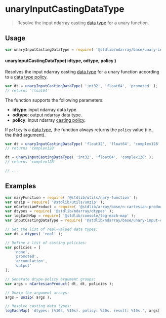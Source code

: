 <!--

@license Apache-2.0

Copyright (c) 2025 The Stdlib Authors.

Licensed under the Apache License, Version 2.0 (the "License");
you may not use this file except in compliance with the License.
You may obtain a copy of the License at

   http://www.apache.org/licenses/LICENSE-2.0

Unless required by applicable law or agreed to in writing, software
distributed under the License is distributed on an "AS IS" BASIS,
WITHOUT WARRANTIES OR CONDITIONS OF ANY KIND, either express or implied.
See the License for the specific language governing permissions and
limitations under the License.

-->

# unaryInputCastingDataType

> Resolve the input ndarray casting [data type][@stdlib/ndarray/dtypes] for a unary function.

<!-- Section to include introductory text. Make sure to keep an empty line after the intro `section` element and another before the `/section` close. -->

<section class="intro">

</section>

<!-- /.intro -->

<!-- Package usage documentation. -->

<section class="usage">

## Usage

```javascript
var unaryInputCastingDataType = require( '@stdlib/ndarray/base/unary-input-casting-dtype' );
```

#### unaryInputCastingDataType( idtype, odtype, policy )

Resolves the input ndarray casting [data type][@stdlib/ndarray/dtypes] for a unary function according to a [data type policy][@stdlib/ndarray/input-casting-policies].

```javascript
var dt = unaryInputCastingDataType( 'int32', 'float64', 'promoted' );
// returns 'float64'
```

The function supports the following parameters:

-   **idtype**: input ndarray data type.
-   **odtype**: output ndarray data type.
-   **policy**: input ndarray [casting policy][@stdlib/ndarray/input-casting-policies].

If `policy` is a [data type][@stdlib/ndarray/dtypes], the function always returns the `policy` value (i.e., the third argument).

```javascript
var dt = unaryInputCastingDataType( 'float32', 'float64', 'complex128' );
// returns 'complex128'

dt = unaryInputCastingDataType( 'int32', 'float64', 'complex128' );
// returns 'complex128'

// ...
```

</section>

<!-- /.usage -->

<!-- Package usage notes. Make sure to keep an empty line after the `section` element and another before the `/section` close. -->

<section class="notes">

</section>

<!-- /.notes -->

<!-- Package usage examples. -->

<section class="examples">

## Examples

<!-- eslint no-undef: "error" -->

```javascript
var naryFunction = require( '@stdlib/utils/nary-function' );
var unzip = require( '@stdlib/utils/unzip' );
var nCartesianProduct = require( '@stdlib/array/base/n-cartesian-product' );
var dtypes = require( '@stdlib/ndarray/dtypes' );
var logEachMap = require( '@stdlib/console/log-each-map' );
var inputCastingDataType = require( '@stdlib/ndarray/base/unary-input-casting-dtype' );

// Get the list of real-valued data types:
var dt = dtypes( 'real' );

// Define a list of casting policies:
var policies = [
    'none',
    'promoted',
    'accumulation',
    'output'
];

// Generate dtype-policy argument groups:
var args = nCartesianProduct( dt, dt, policies );

// Unzip the argument arrays:
args = unzip( args );

// Resolve casting data types:
logEachMap( 'dtypes: (%10s, %10s). policy: %20s. result: %10s.', args[ 0 ], args[ 1 ], args[ 2 ], naryFunction( inputCastingDataType, 3 ) );
```

</section>

<!-- /.examples -->

<!-- Section to include cited references. If references are included, add a horizontal rule *before* the section. Make sure to keep an empty line after the `section` element and another before the `/section` close. -->

<section class="references">

</section>

<!-- /.references -->

<!-- Section for related `stdlib` packages. Do not manually edit this section, as it is automatically populated. -->

<section class="related">

</section>

<!-- /.related -->

<!-- Section for all links. Make sure to keep an empty line after the `section` element and another before the `/section` close. -->

<section class="links">

[@stdlib/ndarray/dtypes]: https://github.com/stdlib-js/ndarray/tree/main/dtypes

[@stdlib/ndarray/input-casting-policies]: https://github.com/stdlib-js/ndarray/tree/main/input-casting-policies

</section>

<!-- /.links -->
